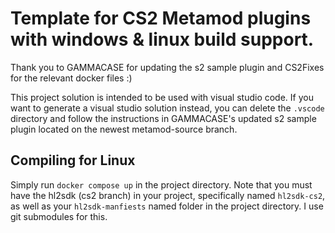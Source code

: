 # Template for CS2 Metamod plugins with windows & linux build support.
Thank you to GAMMACASE for updating the s2 sample plugin and CS2Fixes for the relevant docker files :)

This project solution is intended to be used with visual studio code. If you want to generate a visual studio solution instead, you can delete the `.vscode` directory and follow the instructions in GAMMACASE's updated s2 sample plugin located on the newest metamod-source branch.

## Compiling for Linux
Simply run `docker compose up` in the project directory. Note that you must have the hl2sdk (cs2 branch) in your project, specifically named `hl2sdk-cs2`, as well as your `hl2sdk-manfiests` named folder in the project directory. I use git submodules for this.
